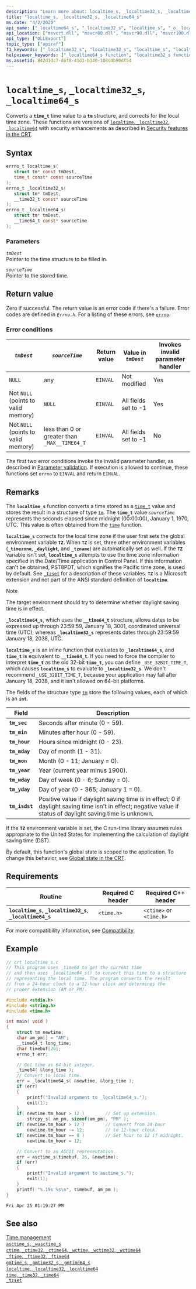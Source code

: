 ```yaml
---
description: "Learn more about: localtime_s, _localtime32_s, _localtime64_s"
title: "localtime_s, _localtime32_s, _localtime64_s"
ms.date: "4/2/2020"
api_name: ["_localtime64_s", "_localtime32_s", "localtime_s", "_o__localtime32_s", "_o__localtime64_s"]
api_location: ["msvcrt.dll", "msvcr80.dll", "msvcr90.dll", "msvcr100.dll", "msvcr100_clr0400.dll", "msvcr110.dll", "msvcr110_clr0400.dll", "msvcr120.dll", "msvcr120_clr0400.dll", "ucrtbase.dll", "api-ms-win-crt-time-l1-1-0.dll", "api-ms-win-crt-private-l1-1-0.dll"]
api_type: ["DLLExport"]
topic_type: ["apiref"]
f1_keywords: ["_localtime32_s", "localtime32_s", "localtime_s", "localtime64_s", "_localtime64_s"]
helpviewer_keywords: ["_localtime64_s function", "localtime32_s function", "_localtime32_s function", "localtime64_s function", "time, converting values", "localtime_s function"]
ms.assetid: 842d1dc7-d6f8-41d3-b340-108d4b90df54
---
```

# `localtime_s`, `_localtime32_s`, `_localtime64_s`

Converts a **`time_t`** time value to a **`tm`** structure, and corrects for the local time zone. These functions are versions of [`localtime`, `_localtime32`, `_localtime64`](localtime-localtime32-localtime64.md) with security enhancements as described in [Security features in the CRT](../security-features-in-the-crt.md).

## Syntax

```C
errno_t localtime_s(
   struct tm* const tmDest,
   time_t const* const sourceTime
);
errno_t _localtime32_s(
   struct tm* tmDest,
   __time32_t const* sourceTime
);
errno_t _localtime64_s(
   struct tm* tmDest,
   __time64_t const* sourceTime
);
```

### Parameters

*`tmDest`*\
Pointer to the time structure to be filled in.

*`sourceTime`*\
Pointer to the stored time.

## Return value

Zero if successful. The return value is an error code if there's a failure. Error codes are defined in *`Errno.h`*. For a listing of these errors, see [`errno`](../errno-doserrno-sys-errlist-and-sys-nerr.md).

### Error conditions

| *`tmDest`* | *`sourceTime`* | Return value | Value in *`tmDest`* | Invokes invalid parameter handler |
|---|---|---|---|---|
| `NULL` | any | `EINVAL` | Not modified | Yes |
| Not `NULL` (points to valid memory) | `NULL` | `EINVAL` | All fields set to -1 | Yes |
| Not `NULL` (points to valid memory) | less than 0 or greater than `_MAX__TIME64_T` | `EINVAL` | All fields set to -1 | No |

The first two error conditions invoke the invalid parameter handler, as described in [Parameter validation](../parameter-validation.md). If execution is allowed to continue, these functions set `errno` to `EINVAL` and return `EINVAL`.

## Remarks

The **`localtime_s`** function converts a time stored as a [`time_t`](../standard-types.md) value and stores the result in a structure of type [`tm`](../standard-types.md). The **`time_t`** value *`sourceTime`* represents the seconds elapsed since midnight (00:00:00), January 1, 1970, UTC. This value is often obtained from the [`time`](time-time32-time64.md) function.

**`localtime_s`** corrects for the local time zone if the user first sets the global environment variable **`TZ`**. When **`TZ`** is set, three other environment variables (**`_timezone`**, **`_daylight`**, and **`_tzname`**) are automatically set as well. If the **`TZ`** variable isn't set, **`localtime_s`** attempts to use the time zone information specified in the Date/Time application in Control Panel. If this information can't be obtained, PST8PDT, which signifies the Pacific time zone, is used by default. See [`_tzset`](tzset.md) for a description of these variables. **`TZ`** is a Microsoft extension and not part of the ANSI standard definition of **`localtime`**.

> [!NOTE]
> The target environment should try to determine whether daylight saving time is in effect.

**`_localtime64_s`**, which uses the **`__time64_t`** structure, allows dates to be expressed up through 23:59:59, January 18, 3001, coordinated universal time (UTC), whereas **`_localtime32_s`** represents dates through 23:59:59 January 18, 2038, UTC.

**`localtime_s`** is an inline function that evaluates to **`_localtime64_s`**, and **`time_t`** is equivalent to **`__time64_t`**. If you need to force the compiler to interpret **`time_t`** as the old 32-bit **`time_t`**, you can define `_USE_32BIT_TIME_T`, which causes **`localtime_s`** to evaluate to **`_localtime32_s`**. We don't recommend `_USE_32BIT_TIME_T`, because your application may fail after January 18, 2038, and it isn't allowed on 64-bit platforms.

The fields of the structure type [`tm`](../standard-types.md) store the following values, each of which is an **`int`**.

| Field | Description |
|---|---|
| **`tm_sec`** | Seconds after minute (0 - 59). |
| **`tm_min`** | Minutes after hour (0 - 59). |
| **`tm_hour`** | Hours since midnight (0 - 23). |
| **`tm_mday`** | Day of month (1 - 31). |
| **`tm_mon`** | Month (0 - 11; January = 0). |
| **`tm_year`** | Year (current year minus 1900). |
| **`tm_wday`** | Day of week (0 - 6; Sunday = 0). |
| **`tm_yday`** | Day of year (0 - 365; January 1 = 0). |
| **`tm_isdst`** | Positive value if daylight saving time is in effect; 0 if daylight saving time isn't in effect; negative value if status of daylight saving time is unknown. |

If the **`TZ`** environment variable is set, the C run-time library assumes rules appropriate to the United States for implementing the calculation of daylight saving time (DST).

By default, this function's global state is scoped to the application. To change this behavior, see [Global state in the CRT](../global-state.md).

## Requirements

| Routine | Required C header | Required C++ header |
|---|---|---|
| **`localtime_s`**, **`_localtime32_s`**, **`_localtime64_s`** | `<time.h>` | `<ctime>` or `<time.h>` |

For more compatibility information, see [Compatibility](../compatibility.md).

## Example

```C
// crt_localtime_s.c
// This program uses _time64 to get the current time
// and then uses _localtime64_s() to convert this time to a structure
// representing the local time. The program converts the result
// from a 24-hour clock to a 12-hour clock and determines the
// proper extension (AM or PM).

#include <stdio.h>
#include <string.h>
#include <time.h>

int main( void )
{
    struct tm newtime;
    char am_pm[] = "AM";
    __time64_t long_time;
    char timebuf[26];
    errno_t err;

    // Get time as 64-bit integer.
    _time64( &long_time );
    // Convert to local time.
    err = _localtime64_s( &newtime, &long_time );
    if (err)
    {
        printf("Invalid argument to _localtime64_s.");
        exit(1);
    }
    if( newtime.tm_hour > 12 )        // Set up extension.
        strcpy_s( am_pm, sizeof(am_pm), "PM" );
    if( newtime.tm_hour > 12 )        // Convert from 24-hour
        newtime.tm_hour -= 12;        // to 12-hour clock.
    if( newtime.tm_hour == 0 )        // Set hour to 12 if midnight.
        newtime.tm_hour = 12;

    // Convert to an ASCII representation.
    err = asctime_s(timebuf, 26, &newtime);
    if (err)
    {
        printf("Invalid argument to asctime_s.");
        exit(1);
    }
    printf( "%.19s %s\n", timebuf, am_pm );
}
```

```Output
Fri Apr 25 01:19:27 PM
```

## See also

[Time management](../time-management.md)\
[`asctime_s`, `_wasctime_s`](asctime-s-wasctime-s.md)\
[`ctime`, `_ctime32`, `_ctime64`, `_wctime`, `_wctime32`, `_wctime64`](ctime-ctime32-ctime64-wctime-wctime32-wctime64.md)\
[`_ftime`, `_ftime32`, `_ftime64`](ftime-ftime32-ftime64.md)\
[`gmtime_s`, `_gmtime32_s`, `_gmtime64_s`](gmtime-s-gmtime32-s-gmtime64-s.md)\
[`localtime`, `_localtime32`, `_localtime64`](localtime-localtime32-localtime64.md)\
[`time`, `_time32`, `_time64`](time-time32-time64.md)\
[`_tzset`](tzset.md)
